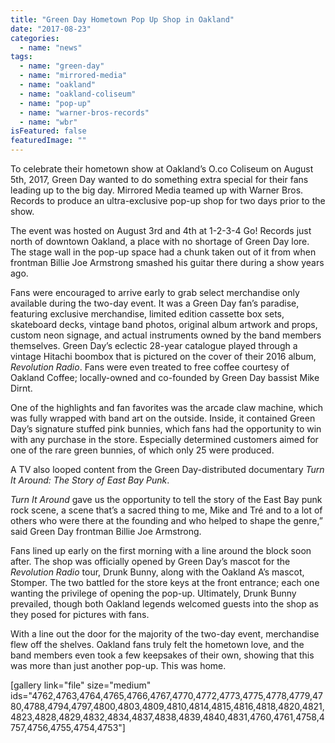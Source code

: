 ```yaml
---
title: "Green Day Hometown Pop Up Shop in Oakland"
date: "2017-08-23"
categories: 
  - name: "news"
tags: 
  - name: "green-day"
  - name: "mirrored-media"
  - name: "oakland"
  - name: "oakland-coliseum"
  - name: "pop-up"
  - name: "warner-bros-records"
  - name: "wbr"
isFeatured: false
featuredImage: ""
---
```


To celebrate their hometown show at Oakland’s O.co Coliseum on August 5th, 2017, Green Day wanted to do something extra special for their fans leading up to the big day. Mirrored Media teamed up with Warner Bros. Records to produce an ultra-exclusive pop-up shop for two days prior to the show.

The event was hosted on August 3rd and 4th at 1-2-3-4 Go! Records just north of downtown Oakland, a place with no shortage of Green Day lore. The stage wall in the pop-up space had a chunk taken out of it from when frontman Billie Joe Armstrong smashed his guitar there during a show years ago.

Fans were encouraged to arrive early to grab select merchandise only available during the two-day event. It was a Green Day fan’s paradise, featuring exclusive merchandise, limited edition cassette box sets, skateboard decks, vintage band photos, original album artwork and props, custom neon signage, and actual instruments owned by the band members themselves. Green Day’s eclectic 28-year catalogue played through a vintage Hitachi boombox that is pictured on the cover of their 2016 album, _Revolution Radio_. Fans were even treated to free coffee courtesy of Oakland Coffee; locally-owned and co-founded by Green Day bassist Mike Dirnt.

One of the highlights and fan favorites was the arcade claw machine, which was fully wrapped with band art on the outside. Inside, it contained Green Day’s signature stuffed pink bunnies, which fans had the opportunity to win with any purchase in the store. Especially determined customers aimed for one of the rare green bunnies, of which only 25 were produced.

A TV also looped content from the Green Day-distributed documentary _Turn It Around: The Story of East Bay Punk_.

_Turn It Around_ gave us the opportunity to tell the story of the East Bay punk rock scene, a scene that’s a sacred thing to me, Mike and Tré and to a lot of others who were there at the founding and who helped to shape the genre,” said Green Day frontman Billie Joe Armstrong.

Fans lined up early on the first morning with a line around the block soon after. The shop was officially opened by Green Day’s mascot for the _Revolution Radio_ tour, Drunk Bunny, along with the Oakland A’s mascot, Stomper. The two battled for the store keys at the front entrance; each one wanting the privilege of opening the pop-up. Ultimately, Drunk Bunny prevailed, though both Oakland legends welcomed guests into the shop as they posed for pictures with fans.

With a line out the door for the majority of the two-day event, merchandise flew off the shelves. Oakland fans truly felt the hometown love, and the band members even took a few keepsakes of their own, showing that this was more than just another pop-up. This was home.

\[gallery link="file" size="medium" ids="4762,4763,4764,4765,4766,4767,4770,4772,4773,4775,4778,4779,4780,4788,4794,4797,4800,4803,4809,4810,4814,4815,4816,4818,4820,4821,4823,4828,4829,4832,4834,4837,4838,4839,4840,4831,4760,4761,4758,4757,4756,4755,4754,4753"\]
